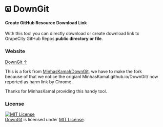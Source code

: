 <h1> <img src="https://github.com/MinhasKamal/DownGit/raw/master/res/images/downgit.png" width="20" height=auto /> DownGit </h1>

#### Create GitHub Resource Download Link

With this tool you can directly download or create download link to GrapeCity GitHub Repos **public directory or file**.

### Website

[DownGit ↑](https://leolixx.github.io/)

This is a fork from [MinhasKamal/DownGit](https://github.com/MinhasKamal/DownGit), we have to make the fork because of that we notice the origianl MinhasKamal.github.io/DownGit/ now reported as harm link by Chrome.

Thanks for MinhasKamal providing this handy tool.

### License
<a rel="license" href="https://opensource.org/licenses/MIT"><img alt="MIT License" src="https://cloud.githubusercontent.com/assets/5456665/18950087/fbe0681a-865f-11e6-9552-e59d038d5913.png" width="60em" height=auto/></a><br/><a href="https://github.com/MinhasKamal/DownGit">DownGit</a> is licensed under <a rel="license" href="https://opensource.org/licenses/MIT">MIT License</a>.
